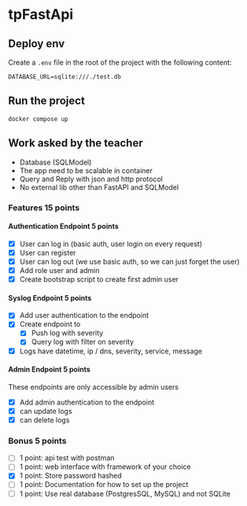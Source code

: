 # tpFastApi

## Deploy env

Create a `.env` file in the root of the project with the following content:

```shell
DATABASE_URL=sqlite:///./test.db
```

## Run the project

```shell
docker compose up
```

## Work asked by the teacher

- Database (SQLModel)
- The app need to be scalable in container
- Query and Reply with json and http protocol
- No external lib other than FastAPI and SQLModel

### Features 15 points

#### Authentication Endpoint 5 points

- [x] User can log in (basic auth, user login on every request)
- [x] User can register
- [x] User can log out (we use basic auth, so we can just forget the user)
- [x] Add role user and admin
- [x] Create bootstrap script to create first admin user

#### Syslog Endpoint 5 points

- [x] Add user authentication to the endpoint
- [x] Create endpoint to
  - [x] Push log with severity
  - [x] Query log with filter on severity
- [x] Logs have datetime, ip / dns, severity, service, message

#### Admin Endpoint 5 points

These endpoints are only accessible by admin users

- [x] Add admin authentication to the endpoint
- [x] can update logs
- [x] can delete logs

### Bonus 5 points

- [ ] 1 point: api test with postman
- [ ] 1 point: web interface with framework of your choice
- [x] 1 point: Store password hashed
- [ ] 1 point: Documentation for how to set up the project
- [ ] 1 point: Use real database (PostgresSQL, MySQL) and not SQLite
